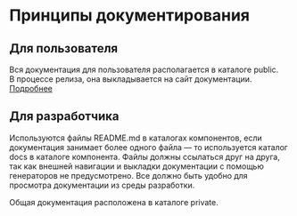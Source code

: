 # Принципы документирования

## Для пользователя

Вся документация для пользователя располагается в каталоге public.  
В процессе релиза, она выкладывается на сайт документации.
[Подробнее](public/README.md)

## Для разработчика

Используются файлы README.md в каталогах компонентов, если документация занимает более одного файла — то используется
каталог docs в каталоге компонента. Файлы должны ссылаться друг на друга, так как внешней навигации и выкладки
документации с помощью генераторов не предусмотрено. Все должно быть удобно для просмотра документации из среды
разработки.

Общая документация расположена в каталоге private.


